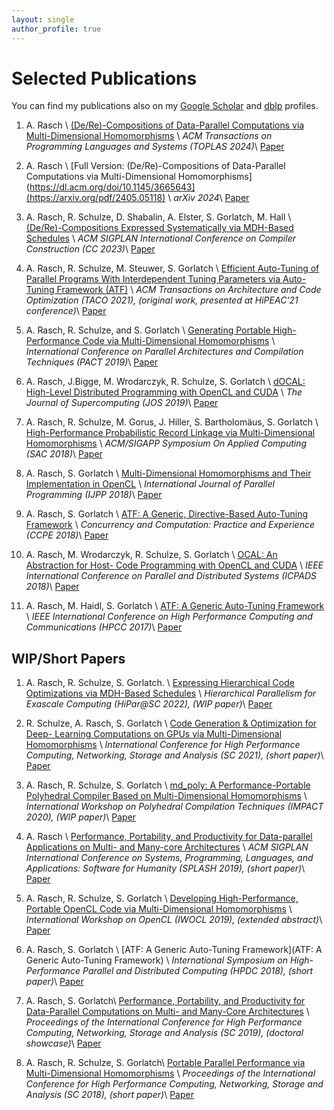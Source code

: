 ```yaml
---
layout: single
author_profile: true
---
```


# Selected Publications

You can find my publications also on my [Google Scholar](https://scholar.google.de/citations?user=njDb_rMAAAAJ&hl=en&oi=ao) and [dblp](https://dblp.uni-trier.de/pid/204/7105.html) profiles.

1.  A. Rasch \\
    [(De/Re)-Compositions of Data-Parallel Computations via Multi-Dimensional Homomorphisms](https://dl.acm.org/doi/10.1145/3665643) \\
    *ACM Transactions on Programming Languages and Systems (TOPLAS 2024)*\\
    <a href="../assets/files/publications/toplas24/paper.pdf"><i class="fas fa-file-pdf" style="color: red; font-size: 2em; padding-top: .4em"></i></a> [Paper](../assets/files/publications/toplas24/paper.pdf)

1.  A. Rasch \\
    [Full Version: (De/Re)-Compositions of Data-Parallel Computations via Multi-Dimensional Homomorphisms](https://dl.acm.org/doi/10.1145/3665643](https://arxiv.org/pdf/2405.05118) \\
    *arXiv 2024*\\
    <a href="../assets/files/publications/arxiv24/paper.pdf"><i class="fas fa-file-pdf" style="color: red; font-size: 2em; padding-top: .4em"></i></a> [Paper](../assets/files/publications/arxiv24/paper.pdf)    

1.  A. Rasch, R. Schulze, D. Shabalin, A. Elster, S. Gorlatch, M. Hall \\
    [(De/Re)-Compositions Expressed Systematically via MDH-Based Schedules](https://dl.acm.org/doi/abs/10.1145/3578360.3580269) \\
    *ACM SIGPLAN International Conference on Compiler Construction (CC 2023)*\\
    <a href="../assets/files/publications/cc23/paper.pdf"><i class="fas fa-file-pdf" style="color: red; font-size: 2em; padding-top: .4em"></i></a> [Paper](../assets/files/publications/cc23/paper.pdf)


1.  A. Rasch, R. Schulze, M. Steuwer, S. Gorlatch \\
    [Efficient Auto-Tuning of Parallel Programs With Interdependent Tuning Parameters via Auto-Tuning Framework (ATF)](https://dl.acm.org/doi/abs/10.1145/3427093) \\
    *ACM Transactions on Architecture and Code Optimization (TACO 2021), (original work, presented at HiPEAC'21 conference)*\\
    <a href="../assets/files/publications/taco21/paper.pdf"><i class="fas fa-file-pdf" style="color: red; font-size: 2em; padding-top: .4em"></i></a> [Paper](../assets/files/publications/taco21/paper.pdf)


1.  A. Rasch, R. Schulze, and S. Gorlatch \\
    [Generating Portable High-Performance Code via Multi-Dimensional Homomorphisms](https://ieeexplore.ieee.org/abstract/document/8891668) \\
    *International Conference on Parallel Architectures and Compilation Techniques (PACT 2019)*\\
    <a href="../assets/files/publications/pact19/paper.pdf"><i class="fas fa-file-pdf" style="color: red; font-size: 2em; padding-top: .4em"></i></a> [Paper](../assets/files/publications/pact19/paper.pdf)


1.  A. Rasch, J.Bigge, M. Wrodarczyk, R. Schulze, S. Gorlatch \\
    [dOCAL: High-Level Distributed Programming with OpenCL and CUDA](https://idp.springer.com/authorize/casa?redirect_uri=https://link.springer.com/article/10.1007/s11227-019-02829-2&casa_token=XIMdqk5xl0UAAAAA:jQ39fJF1PsAT0Y-Y4iUz9qmvnRrHjh6E5YJuDlXgo2CEMv7qgR20rB8Zo1VyT6jMrRB3PIPXmhaQMnJfyA) \\
    *The Journal of Supercomputing (JOS 2019)*\\
    <a href="../assets/files/publications/jos19/paper.pdf"><i class="fas fa-file-pdf" style="color: red; font-size: 2em; padding-top: .4em"></i></a> [Paper](../assets/files/publications/jos19/paper.pdf)


1.  A. Rasch, R. Schulze, M. Gorus, J. Hiller, S. Bartholomäus, S. Gorlatch \\
    [High-Performance Probabilistic Record Linkage via Multi-Dimensional Homomorphisms](https://dl.acm.org/doi/abs/10.1145/3297280.3297330) \\
    *ACM/SIGAPP Symposium On Applied Computing (SAC 2018)*\\
    <a href="../assets/files/publications/sac18/paper.pdf"><i class="fas fa-file-pdf" style="color: red; font-size: 2em; padding-top: .4em"></i></a> [Paper](../assets/files/publications/sac18/paper.pdf)


1.  A. Rasch, S. Gorlatch \\
    [Multi-Dimensional Homomorphisms and Their Implementation in OpenCL](https://link.springer.com/article/10.1007/s10766-017-0508-z) \\
    *International Journal of Parallel Programming (IJPP 2018)*\\
    <a href="../assets/files/publications/ijpp18/paper.pdf"><i class="fas fa-file-pdf" style="color: red; font-size: 2em; padding-top: .4em"></i></a> [Paper](../assets/files/publications/ijpp18/paper.pdf)


1.  A. Rasch, S. Gorlatch \\
    [ATF: A Generic, Directive-Based Auto-Tuning Framework](https://onlinelibrary.wiley.com/doi/abs/10.1002/cpe.4423) \\
    *Concurrency and Computation: Practice and Experience (CCPE 2018)*\\
    <a href="../assets/files/publications/ccpe18/paper.pdf"><i class="fas fa-file-pdf" style="color: red; font-size: 2em; padding-top: .4em"></i></a> [Paper](../assets/files/publications/ccpe18/paper.pdf)


1.  A. Rasch, M. Wrodarczyk, R. Schulze, S. Gorlatch \\
    [OCAL: An Abstraction for Host- Code Programming with OpenCL and CUDA](https://ieeexplore.ieee.org/abstract/document/8644541?casa_token=XYcMMQCmA1sAAAAA:OxP9FJD_Gdlzz2Xu5OhB_wwgzva7VKYhFy-Y7CrM_1Zi2l8YSTvsj5Duk3Nri34gDjrndahvLhU) \\
    *IEEE International Conference on Parallel and Distributed Systems (ICPADS 2018)*\\
    <a href="../assets/files/publications/icpads18/paper.pdf"><i class="fas fa-file-pdf" style="color: red; font-size: 2em; padding-top: .4em"></i></a> [Paper](../assets/files/publications/icpads18/paper.pdf)


1.  A. Rasch, M. Haidl, S. Gorlatch \\
    [ATF: A Generic Auto-Tuning Framework](https://ieeexplore.ieee.org/document/8291912) \\
    *IEEE International Conference on High Performance Computing and Communications (HPCC 2017)*\\
    <a href="../assets/files/publications/hpcc17/paper.pdf"><i class="fas fa-file-pdf" style="color: red; font-size: 2em; padding-top: .4em"></i></a> [Paper](../assets/files/publications/hpcc17/paper.pdf)


<!-- 1.  M. Riemenschneider, A. Herbst, A. Rasch, S. Gorlatch, D. Heider \\
    [eccCL: Parallelized GPU Implementation of Ensemble Classifier Chains](https://bmcbioinformatics.biomedcentral.com/articles/10.1186/s12859-017-1783-9) \\
    *BMC Bioinformatics 2017* -->


## WIP/Short Papers

1.  A. Rasch, R. Schulze, S. Gorlatch. \\
    [Expressing Hierarchical Code Optimizations via MDH-Based Schedules](https://hipar.ng-analytics.com/wp-content/uploads/2022/11/hipar22_paper4.pdf) \\
    *Hierarchical Parallelism for Exascale Computing (HiPar@SC 2022), (WIP paper)*\\
    <a href="../assets/files/publications/wip_short/sc22/paper.pdf"><i class="fas fa-file-pdf" style="color: red; font-size: 2em; padding-top: .4em"></i></a> [Paper](../assets/files/publications/wip_short/sc22/paper.pdf)


2.  R. Schulze, A. Rasch, S. Gorlatch \\
    [Code Generation & Optimization for Deep- Learning Computations on GPUs via Multi-Dimensional Homomorphisms](https://sc21.supercomputing.org/proceedings/tech_poster/) \\
    *International Conference for High Performance Computing, Networking, Storage and Analysis (SC 2021), (short paper)*\\
    <a href="../assets/files/publications/wip_short/sc21/paper.pdf"><i class="fas fa-file-pdf" style="color: red; font-size: 2em; padding-top: .4em"></i></a> [Paper](../assets/files/publications/wip_short/sc21/paper.pdf)


1.  A. Rasch, R. Schulze, S. Gorlatch \\
    [md_poly: A Performance-Portable Polyhedral Compiler Based on Multi-Dimensional Homomorphisms](https://impact-workshop.org/impact2020/) \\
    *International Workshop on Polyhedral Compilation Techniques (IMPACT 2020), (WIP paper)*\\
    <a href="../assets/files/publications/wip_short/impact20/paper.pdf"><i class="fas fa-file-pdf" style="color: red; font-size: 2em; padding-top: .4em"></i></a> [Paper](../assets/files/publications/wip_short/impact20/paper.pdf)


1.  A. Rasch \\
    [Performance, Portability, and Productivity for Data-parallel Applications on Multi- and Many-core Architectures](https://dl.acm.org/doi/abs/10.1145/3359061.3361072) \\
    *ACM SIGPLAN International Conference on Systems, Programming, Languages, and Applications: Software for Humanity (SPLASH 2019), (short paper)*\\
    <a href="../assets/files/publications/wip_short/splash19/paper.pdf"><i class="fas fa-file-pdf" style="color: red; font-size: 2em; padding-top: .4em"></i></a> [Paper](../assets/files/publications/wip_short/splash19/paper.pdf)


1.  A. Rasch, R. Schulze, S. Gorlatch \\
    [Developing High-Performance, Portable OpenCL Code via Multi-Dimensional Homomorphisms](https://dl.acm.org/doi/abs/10.1145/3318170.3318171) \\
    *International Workshop on OpenCL (IWOCL 2019), (extended abstract)*\\
    <a href="../assets/files/publications/wip_short/iwocl19/paper.pdf"><i class="fas fa-file-pdf" style="color: red; font-size: 2em; padding-top: .4em"></i></a> [Paper](../assets/files/publications/wip_short/iwocl19/paper.pdf)


1.  A. Rasch, S. Gorlatch \\
    [ATF: A Generic Auto-Tuning Framework](ATF: A Generic Auto-Tuning Framework) \\
    *International Symposium on High-Performance Parallel and Distributed Computing (HPDC 2018), (short paper)*\\
    <a href="../assets/files/publications/wip_short/hpdc18/paper.pdf"><i class="fas fa-file-pdf" style="color: red; font-size: 2em; padding-top: .4em"></i></a> [Paper](../assets/files/publications/wip_short/hpdc18/paper.pdf)


1.  A. Rasch, S. Gorlatch\\
    [Performance, Portability, and Productivity for Data-Parallel Computations on Multi- and Many-Core Architectures](https://sc19.supercomputing.org/proceedings/doctoral_showcase/index.html) \\
    *Proceedings of the International Conference for High Performance Computing, Networking, Storage and Analysis (SC 2019), (doctoral showcase)*\\
    <a href="../assets/files/publications/wip_short/sc19/paper.pdf"><i class="fas fa-file-pdf" style="color: red; font-size: 2em; padding-top: .4em"></i></a> [Paper](../assets/files/publications/wip_short/sc19/paper.pdf)

1.  A. Rasch, R. Schulze, S. Gorlatch\\
    [Portable Parallel Performance via Multi-Dimensional Homomorphisms](https://sc18.supercomputing.org/proceedings/tech_poster/) \\
    *Proceedings of the International Conference for High Performance Computing, Networking, Storage and Analysis (SC 2018), (short paper)*\\
    <a href="../assets/files/publications/wip_short/sc18/paper.pdf"><i class="fas fa-file-pdf" style="color: red; font-size: 2em; padding-top: .4em"></i></a> [Paper](../assets/files/publications/wip_short/sc18/paper.pdf)
